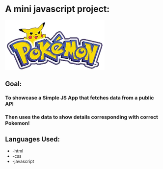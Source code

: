 # **A mini javascript project:**

![Pokemon Image!](img/pokemon.png)

## Goal:

### To showcase a Simple JS App that fetches data from a public API
### Then uses the data to show details corresponding with correct Pokemon!

## **Languages Used:**
* -html
* -css
* -javascript
